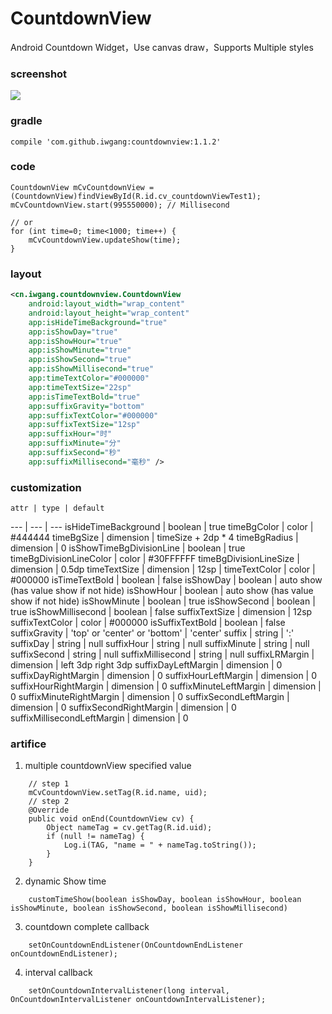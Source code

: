 # CountdownView
Android Countdown Widget，Use canvas draw，Supports Multiple styles

### screenshot
![](https://raw.githubusercontent.com/iwgang/CountdownView/master/screenshot/screenshot.gif)  

### gradle
    compile 'com.github.iwgang:countdownview:1.1.2'

### code
```
CountdownView mCvCountdownView = (CountdownView)findViewById(R.id.cv_countdownViewTest1);
mCvCountdownView.start(995550000); // Millisecond

// or
for (int time=0; time<1000; time++) {
    mCvCountdownView.updateShow(time);
}
```

### layout
``` xml
<cn.iwgang.countdownview.CountdownView
    android:layout_width="wrap_content"
    android:layout_height="wrap_content"
    app:isHideTimeBackground="true"
    app:isShowDay="true"
    app:isShowHour="true"
    app:isShowMinute="true"
    app:isShowSecond="true"
    app:isShowMillisecond="true"
    app:timeTextColor="#000000"
    app:timeTextSize="22sp"
    app:isTimeTextBold="true"
    app:suffixGravity="bottom"
    app:suffixTextColor="#000000"
    app:suffixTextSize="12sp"
    app:suffixHour="时"
    app:suffixMinute="分"
    app:suffixSecond="秒"
    app:suffixMillisecond="毫秒" />
```

### customization
    attr | type | default
--- | --- | ---
isHideTimeBackground | boolean | true
timeBgColor  | color      | #444444
timeBgSize   | dimension  | timeSize + 2dp * 4
timeBgRadius | dimension  | 0
isShowTimeBgDivisionLine | boolean  | true
timeBgDivisionLineColor | color | #30FFFFFF
timeBgDivisionLineSize  | dimension | 0.5dp
timeTextSize   | dimension | 12sp | 
timeTextColor  | color | #000000
isTimeTextBold | boolean | false
isShowDay  | boolean | auto show (has value show if not hide)
isShowHour  | boolean | auto show (has value show if not hide)
isShowMinute  | boolean | true
isShowSecond  | boolean | true
isShowMillisecond  | boolean | false
suffixTextSize | dimension | 12sp
suffixTextColor  | color | #000000
isSuffixTextBold  | boolean | false
suffixGravity | 'top' or 'center' or 'bottom' | 'center'
suffix | string | ':'
suffixDay  | string | null
suffixHour  | string | null
suffixMinute  | string | null
suffixSecond  | string | null
suffixMillisecond  | string | null
suffixLRMargin  | dimension | left 3dp right 3dp
suffixDayLeftMargin | dimension | 0
suffixDayRightMargin  | dimension | 0
suffixHourLeftMargin  | dimension | 0
suffixHourRightMargin  | dimension | 0
suffixMinuteLeftMargin | dimension | 0
suffixMinuteRightMargin  | dimension | 0
suffixSecondLeftMargin  | dimension | 0
suffixSecondRightMargin  | dimension | 0
suffixMillisecondLeftMargin | dimension | 0

### artifice
1. multiple countdownView specified value
```
    // step 1
    mCvCountdownView.setTag(R.id.name, uid);
    // step 2
    @Override
    public void onEnd(CountdownView cv) {
        Object nameTag = cv.getTag(R.id.uid);
        if (null != nameTag) {
            Log.i(TAG, "name = " + nameTag.toString());
        }
    }
```
2. dynamic Show time
```
    customTimeShow(boolean isShowDay, boolean isShowHour, boolean  isShowMinute, boolean isShowSecond, boolean isShowMillisecond)
```
3. countdown complete callback
```
    setOnCountdownEndListener(OnCountdownEndListener onCountdownEndListener);
```
4. interval callback
```
    setOnCountdownIntervalListener(long interval, OnCountdownIntervalListener onCountdownIntervalListener);
```
